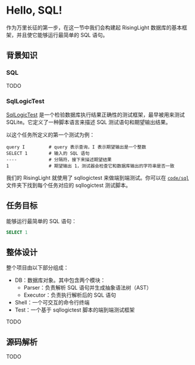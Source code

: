 # Hello, SQL!

作为万里长征的第一步，在这一节中我们会构建起 RisingLight 数据库的基本框架，并且使它能够运行最简单的 SQL 语句。

<!-- toc -->

## 背景知识

### SQL

TODO

### SqlLogicTest

[SqlLogicTest] 是一个检验数据库执行结果正确性的测试框架，最早被用来测试 SQLite。它定义了一种脚本语言来描述 SQL 测试语句和期望输出结果。

[SqlLogicTest]: https://www.sqlite.org/sqllogictest/doc/trunk/about.wiki

以这个任务所定义的第一个测试为例：

```
query I         # query 表示查询，I 表示期望输出是一个整数
SELECT 1        # 输入的 SQL 语句
----            # 分隔符，接下来描述期望结果
1               # 期望输出 1，测试器会检查它和数据库输出的字符串是否一致
```

我们的 RisingLight 就使用了 sqllogictest 来做端到端测试。你可以在 [`code/sql`] 文件夹下找到每个任务对应的 sqllogictest 测试脚本。

[`code/sql`]: https://github.com/singularity-data/risinglight/tree/main/code/sql

## 任务目标

能够运行最简单的 SQL 语句：

```sql
SELECT 1
```

## 整体设计

整个项目由以下部分组成：

* DB：数据库对象。其中包含两个模块：
    * Parser：负责解析 SQL 语句并生成抽象语法树（AST）
    * Executor：负责执行解析后的 SQL 语句
* Shell：一个可交互的命令行终端
* Test：一个基于 sqllogictest 脚本的端到端测试框架

TODO

## 源码解析

TODO
<!-- 
不知 mdbook 有没有办法自动折叠这段
 -->